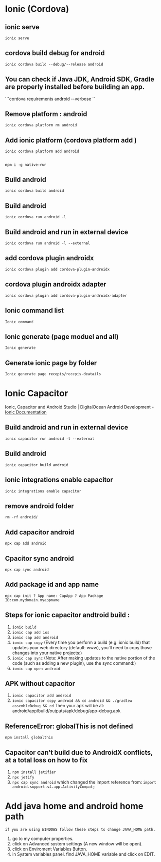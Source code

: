 # Ionic (Cordova)
## ionic serve
```ionic serve```
## cordova build debug for android
```ionic cordova build --debug/--release android```
## You can check if Java JDK, Android SDK, Gradle are properly installed before building an app.
```cordova requirements android --verbose ``
## Remove platform : android
```ionic cordova platform rm android```
## Add ionic platform  (cordova platform add <platform>)
```ionic cordova platform add android```
## 
```npm i -g native-run```
## Build android 
```ionic cordova build android```
## Build android
```ionic cordova run android -l```
 ## Build android and run in external device
```ionic cordova run android -l --external```
##  add cordova plugin androidx
```ionic cordova plugin add cordova-plugin-androidx```
## cordova plugin androidx adapter
```ionic cordova plugin add cordova-plugin-androidx-adapter```
## Ionic command list 
```Ionic command```
## Ionic generate (page moduel and all)
```Ionic generate```
## Generate ionic page by folder
```Ionic generate page recepis/recepis-deatails ```

# Ionic Capacitor
Ionic, Capacitor and Android Studio | DigitalOcean Android Development - [Ionic Documentation](ionicframework.com)
## Build android and run in external device
```ionic capacitor run android -l --external```
## Build android 
```ionic capacitor build android```
## ionic integrations enable capacitor
```ionic integrations enable capacitor```
## remove android folder
```rm -rf android/```
## Add capacitor android
```npx cap add android```
## Cpacitor sync android
```npx cap sync android```
## Add package id and app name 
```npx cap init ? App name: CapApp ? App Package ID:com.mydomain.myappname```

## Steps for ionic capacitor andtroid build : 
1. ```ionic build```
2. ```ionic cap add ios```
3. ```ionic cap add android```
4. ```ionic cap copy``` (Every time you perform a build (e.g. ionic build) that updates your web directory (default: www),
 you'll need to copy those changes into your native projects:)
5. ```ionic cap sync``` (Note: After making updates to the native portion of the code (such as adding a new plugin), use the sync command:)
6. ```ionic cap open android```

## APK without capacitor
1. ```ionic capacitor add android ```
2. ```ionic capacitor copy android && cd android && ./gradlew assembleDebug && cd``` 
Then your apk will be at:
android/app/build/outputs/apk/debug/app-debug.apk


## ReferenceError: globalThis is not defined
```npm install globalthis```

## Capacitor can’t build due to AndroidX conflicts, at a total loss on how to fix

1. ```npm install jetifier```
2. ```npx jetify ```
3. ```npx cap sync android```
which changed the import reference from: `import android.support.v4.app.ActivityCompat;`

# Add java home and android home path

    if you are using WINDOWS follow these steps to change JAVA_HOME path.
1. go to my computer properties.
2. click on Advanced system settings (A new window will be open).
3. click on Enviroment Variables Button.
4. in System variables panel. find JAVA_HOME variable and click on EDIT.
